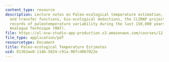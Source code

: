 ```yaml
---
content_type: resource
description: Lecture notes on Paleo-ecological temperature estimation, factor analysis
  and transfer functions, bio-ecological deductions, the CLIMAP project, downcore
  records of paleotemperature variability during the last 150,000 years, and the Modern
  Analogue Technique (MAT).
file: https://ol-ocw-studio-app-production.s3.amazonaws.com/courses/12-740-paleoceanography-spring-2008/81363ae0114b5824c91a90fcd867022e_lec04a.pdf
file_type: application/pdf
resourcetype: Document
title: Paleo-ecological Temperature Estimates
uid: 81363ae0-114b-5824-c91a-90fcd867022e
---
```

